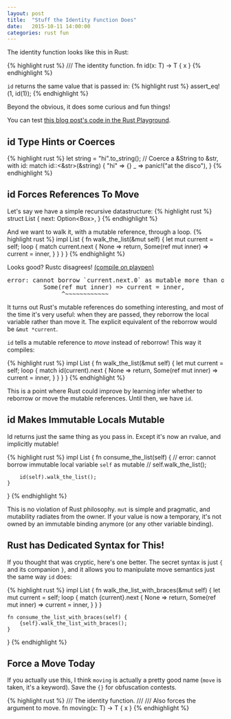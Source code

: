 ```yaml
---
layout: post
title:  "Stuff the Identity Function Does"
date:   2015-10-11 14:00:00
categories: rust fun
---
```


The identity function looks like this in Rust:

{% highlight rust %}
/// The identity function.
fn id<T>(x: T) -> T { x }
{% endhighlight %}

`id` returns the same value that is passed in:
{% highlight rust %}
assert_eq!(1, id(1));
{% endhighlight %}


Beyond the obvious, it does some curious and fun things!

You can test [this blog post's code in the Rust Playground][gist].

[gist]: https://play.rust-lang.org/?gist=724e8c931a8e7515ef31&version=stable


## id Type Hints or Coerces

{% highlight rust %}
let string = "hi".to_string();
// Coerce a &String to &str, with id:
match id::<&str>(&string) {
    "hi" => {}
    _ => panic!("at the disco"),
}
{% endhighlight %}

## id Forces References To Move

Let's say we have a simple recursive datastructure:
{% highlight rust %}
struct List {
    next: Option<Box<List>>,
}
{% endhighlight %}

And we want to walk it, with a mutable reference, through a loop.
{% highlight rust %}
impl List {
    fn walk_the_list(&mut self) {
        let mut current = self;
        loop {
            match current.next {
                None => return,
                Some(ref mut inner) => current = inner,
            }
        }
    }
}
{% endhighlight %}

Looks good? Rustc disagrees! [(compile on playpen)][gisterr]

<pre>
error: cannot borrow `current.next.0` as mutable more than once at a time [E0499]
          Some(ref mut inner) => current = inner,
               ^~~~~~~~~~~~~
</pre>

[gisterr]: https://play.rust-lang.org/?gist=613e13fd515bfca647ca&version=stable

It turns out Rust's mutable references do something interesting, and most of
the time it's very useful: when they are passed, they reborrow the local variable
rather than move it. The explicit equivalent of the reborrow would be `&mut *current`.

`id` tells a mutable reference to *move* instead of reborrow! This way it compiles:

{% highlight rust %}
impl List {
    fn walk_the_list(&mut self) {
        let mut current = self;
        loop {
            match id(current).next {
                None => return,
                Some(ref mut inner) => current = inner,
            }
        }
    }
}
{% endhighlight %}

This is a point where Rust could improve by learning infer whether to
reborrow or move the mutable references. Until then, we have `id`.


## id Makes Immutable Locals Mutable

Id returns just the same thing as you pass in. Except it's now an rvalue, and
implicitly mutable!

{% highlight rust %}
impl List {
    fn consume_the_list(self) {
        // error: cannot borrow immutable local variable `self` as mutable
        // self.walk_the_list();
        
        id(self).walk_the_list();
    }
}
{% endhighlight %}

This is no violation of Rust philosophy. `mut` is simple and pragmatic, and
mutability radiates from the owner. If your value is now a temporary, it's
not owned by an immutable binding anymore (or any other variable binding).


## Rust has Dedicated Syntax for This!

If you thought that was cryptic, here's one better. The secret syntax is just
`{` and its companion `}`, and it allows you to manipulate move semantics just
the same way `id` does:

{% highlight rust %}
impl List {
    fn walk_the_list_with_braces(&mut self) {
        let mut current = self;
        loop {
            match {current}.next {
                None => return,
                Some(ref mut inner) => current = inner,
            }
        }
    }
    
    fn consume_the_list_with_braces(self) {
        {self}.walk_the_list_with_braces();
    }
}
{% endhighlight %}


## Force a Move Today

If you actually use this, I think `moving` is actually a pretty good name
(`move` is taken, it's a keyword). Save the `{}` for obfuscation contests.

{% highlight rust %}
/// The identity function.
///
/// Also forces the argument to move.
fn moving<T>(x: T) -> T { x }
{% endhighlight %}

